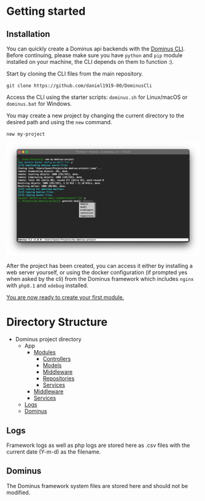 # Getting started

## Installation

You can quickly create a Dominus api backends with the [Dominus CLI](https://github.com/daniel1919-00/DominusCli). Before continuing, please make sure you have `python` and `pip` module installed on your machine, the CLI depends on them to function :).

Start by cloning the CLI files from the main repository.
``` shell
git clone https://github.com/daniel1919-00/DominusCli
```

Access the CLI using the starter scripts: `dominus.sh` for Linux/macOS or `dominus.bat` for Windows.

You may create a new project by changing the current directory to the desired path and using the `new` command.
``` shell
new my-project
```
![Dominus CLI](img/first-project-cli-1.png "Dominus CLI")

After the project has been created, you can access it either by installing a web server yourself, or using the docker configuration (if prompted yes when asked by the cli) from the Dominus framework which includes `nginx` with `php8.1` and `xdebug` installed.

[You are now ready to create your first module.](modules.md)

# Directory Structure

- Dominus project directory
    - App
      - [Modules](modules.md)
          - [Controllers](controllers.md)
          - [Models](models.md)
          - [Middleware](middleware.md)
          - [Repositories](repositories.md)
          - [Services](services.md)
      - [Middleware](middleware.md)
      - [Services](services.md)
    - [Logs](#Logs)
    - [Dominus](#Dominus)

## Logs
Framework logs as well as php logs are stored here as .csv files with the current date (Y-m-d) as the filename.

## Dominus
The Dominus framework system files are stored here and should not be modified.